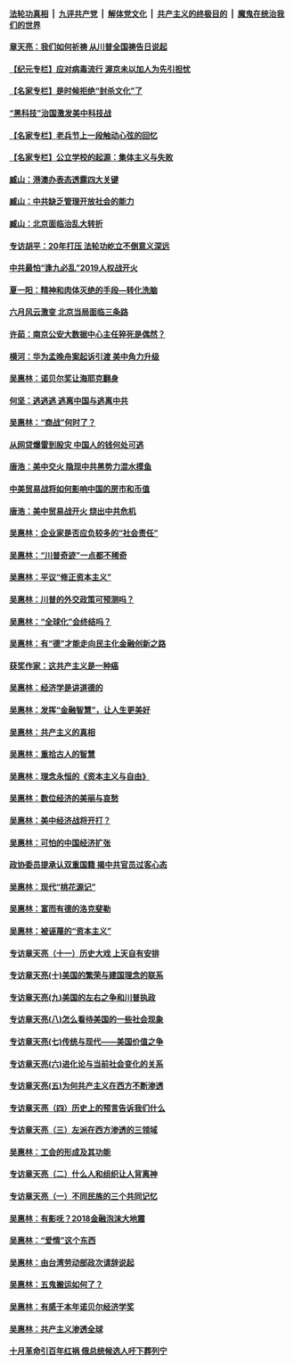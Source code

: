 ####  [法轮功真相](../../../../basic/blob/master/README.md?t=06211302) &nbsp;|&nbsp; [九评共产党](../../../../9ping.md/blob/master/README.md?t=06211302) &nbsp;|&nbsp; [解体党文化](../../../../jtdwh.md/blob/master/README.md?t=06211302)  &nbsp;|&nbsp; [共产主义的终极目的](../../../../gczydzjmd.md/blob/master/README.md?t=06211302) &nbsp;|&nbsp; [魔鬼在统治我们的世界](../../../../mgztzwmdsj.md/blob/master/README.md?t=06211302) 

#### [章天亮：我们如何祈祷 从川普全国祷告日说起](../pages/nsc423/n11944627.md?t=06211302) 

#### [【纪元专栏】应对病毒流行 渥京未以加人为先引担忧](../pages/nsc423/n11875714.md?t=06211302) 

#### [【名家专栏】是时候拒绝“封杀文化”了](../pages/nsc423/n11814093.md?t=06211302) 

#### [“黑科技”治国激发美中科技战](../pages/nsc423/n11638056.md?t=06211302) 

#### [【名家专栏】老兵节上一段触动心弦的回忆](../pages/nsc423/n11646016.md?t=06211302) 

#### [【名家专栏】公立学校的起源：集体主义与失败](../pages/nsc423/n11601833.md?t=06211302) 

#### [臧山：港澳办表态透露四大关键](../pages/nsc423/n11421628.md?t=06211302) 

#### [臧山：中共缺乏管理开放社会的能力](../pages/nsc423/n11407457.md?t=06211302) 

#### [臧山：北京面临治乱大转折](../pages/nsc423/n11406895.md?t=06211302) 

#### [专访胡平：20年打压 法轮功屹立不倒意义深远](../pages/nsc423/n11398800.md?t=06211302) 

#### [中共最怕“逢九必乱”2019人权战开火](../pages/nsc423/n11385248.md?t=06211302) 

#### [夏一阳：精神和肉体灭绝的手段—转化洗脑](../pages/nsc423/n11368250.md?t=06211302) 

#### [六月风云激变 北京当局面临三条路](../pages/nsc423/n11313668.md?t=06211302) 

#### [许茹：南京公安大数据中心主任猝死是偶然？](../pages/nsc423/n11064744.md?t=06211302) 

#### [横河：华为孟晚舟案起诉引渡 美中角力升级](../pages/nsc423/n11027230.md?t=06211302) 

#### [吴惠林：诺贝尔奖让海耶克翻身](../pages/nsc423/n10890049.md?t=06211302) 

#### [何坚：逃逃逃 逃离中国与逃离中共](../pages/nsc423/n10592891.md?t=06211302) 

#### [吴惠林：“商战”何时了？](../pages/nsc423/n10573558.md?t=06211302) 

#### [从网贷爆雷到股灾 中国人的钱何处可逃](../pages/nsc423/n10572800.md?t=06211302) 

#### [唐浩：美中交火 隐现中共黑势力混水摸鱼](../pages/nsc423/n10544040.md?t=06211302) 

#### [中美贸易战将如何影响中国的房市和币值](../pages/nsc423/n10543697.md?t=06211302) 

#### [唐浩：美中贸易战开火 烧出中共危机](../pages/nsc423/n10540126.md?t=06211302) 

#### [吴惠林：企业家是否应负较多的“社会责任”](../pages/nsc423/n10535022.md?t=06211302) 

#### [吴惠林：“川普奇迹”一点都不稀奇](../pages/nsc423/n10512808.md?t=06211302) 

#### [吴惠林：平议“修正资本主义”](../pages/nsc423/n10495724.md?t=06211302) 

#### [吴惠林：川普的外交政策可预测吗？](../pages/nsc423/n10462387.md?t=06211302) 

#### [吴惠林：“全球化”会终结吗？](../pages/nsc423/n10452838.md?t=06211302) 

#### [吴惠林：有“德”才能走向民主化金融创新之路](../pages/nsc423/n10432292.md?t=06211302) 

#### [获奖作家：这共产主义是一种癌](../pages/nsc423/n10431541.md?t=06211302) 

#### [吴惠林：经济学是讲道德的](../pages/nsc423/n10398014.md?t=06211302) 

#### [吴惠林：发挥“金融智慧”，让人生更美好](../pages/nsc423/n10375019.md?t=06211302) 

#### [吴惠林：共产主义的真相](../pages/nsc423/n10351394.md?t=06211302) 

#### [吴惠林：重拾古人的智慧](../pages/nsc423/n10337691.md?t=06211302) 

#### [吴惠林：理念永恒的《资本主义与自由》](../pages/nsc423/n10316274.md?t=06211302) 

#### [吴惠林：数位经济的美丽与哀愁](../pages/nsc423/n10292946.md?t=06211302) 

#### [吴惠林：美中经济战将开打？](../pages/nsc423/n10258825.md?t=06211302) 

#### [吴惠林：可怕的中国经济扩张](../pages/nsc423/n10219147.md?t=06211302) 

#### [政协委员提承认双重国籍 揭中共官员过客心态](../pages/nsc423/n10208809.md?t=06211302) 

#### [吴惠林：现代“桃花源记”](../pages/nsc423/n10185234.md?t=06211302) 

#### [吴惠林：富而有德的洛克斐勒](../pages/nsc423/n10142264.md?t=06211302) 

#### [吴惠林：被诬蔑的“资本主义”](../pages/nsc423/n10124816.md?t=06211302) 

#### [专访章天亮（十一）历史大戏 上天自有安排](../pages/nsc423/n10094905.md?t=06211302) 

#### [专访章天亮(十)美国的繁荣与建国理念的联系](../pages/nsc423/n10094899.md?t=06211302) 

#### [专访章天亮(九)美国的左右之争和川普执政](../pages/nsc423/n10094889.md?t=06211302) 

#### [专访章天亮(八)怎么看待美国的一些社会现象](../pages/nsc423/n10094857.md?t=06211302) 

#### [专访章天亮(七)传统与现代——美国价值之争](../pages/nsc423/n10093140.md?t=06211302) 

#### [专访章天亮(六)进化论与当前社会变化的关系](../pages/nsc423/n10092036.md?t=06211302) 

#### [专访章天亮(五)为何共产主义在西方不断渗透](../pages/nsc423/n10083620.md?t=06211302) 

#### [专访章天亮（四）历史上的预言告诉我们什么](../pages/nsc423/n10083606.md?t=06211302) 

#### [专访章天亮（三）左派在西方渗透的三领域](../pages/nsc423/n10081115.md?t=06211302) 

#### [吴惠林：工会的形成及其功能](../pages/nsc423/n10080633.md?t=06211302) 

#### [专访章天亮（二）什么人和组织让人背离神](../pages/nsc423/n10076637.md?t=06211302) 

#### [专访章天亮（一）不同民族的三个共同记忆](../pages/nsc423/n10074188.md?t=06211302) 

#### [吴惠林：有影呒？2018金融泡沫大地震](../pages/nsc423/n10040534.md?t=06211302) 

#### [吴惠林：“爱情”这个东西](../pages/nsc423/n10019423.md?t=06211302) 

#### [吴惠林：由台湾劳动部政次请辞说起](../pages/nsc423/n9979679.md?t=06211302) 

#### [吴惠林：五鬼搬运如何了？](../pages/nsc423/n9925338.md?t=06211302) 

#### [吴惠林：有感于本年诺贝尔经济学奖](../pages/nsc423/n9871883.md?t=06211302) 

#### [吴惠林：共产主义渗透全球](../pages/nsc423/n9812748.md?t=06211302) 

#### [十月革命引百年红祸 俄总统候选人吁下葬列宁](../pages/nsc423/n9810182.md?t=06211302) 

